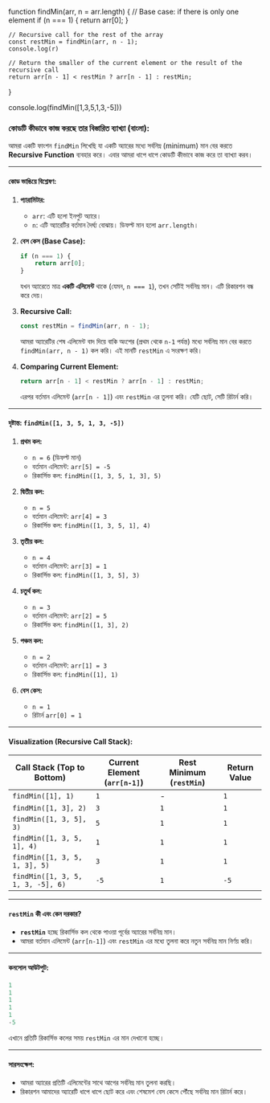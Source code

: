 function findMin(arr, n = arr.length) {
    // Base case: if there is only one element
    if (n === 1) {
      return arr[0];
    }
  
    // Recursive call for the rest of the array
    const restMin = findMin(arr, n - 1);
    console.log(r)
  
    // Return the smaller of the current element or the result of the recursive call
    return arr[n - 1] < restMin ? arr[n - 1] : restMin;
  }

  
  console.log(findMin([1,3,5,1,3,-5]))


### কোডটি কীভাবে কাজ করছে তার বিস্তারিত ব্যাখ্যা (বাংলা):

আমরা একটি ফাংশন `findMin` লিখেছি যা একটি অ্যারের মধ্যে সর্বনিম্ন (minimum) মান বের করতে **Recursive Function** ব্যবহার করে। এবার আমরা ধাপে ধাপে কোডটি কীভাবে কাজ করে তা ব্যাখ্যা করব।

---

#### **কোড ভাঙিয়ে বিশ্লেষণ:**

1. **প্যারামিটার:**
   - `arr`: এটি হলো ইনপুট অ্যারে।
   - `n`: এটি অ্যারেটির বর্তমান দৈর্ঘ্য বোঝায়। ডিফল্ট মান হলো `arr.length`।

2. **বেস কেস (Base Case):**
   ```javascript
   if (n === 1) {
       return arr[0];
   }
   ```
   যখন অ্যারেতে মাত্র **একটি এলিমেন্ট** থাকে (যেমন, `n === 1`), তখন সেটিই সর্বনিম্ন মান। এটি রিকারশন বন্ধ করে দেয়।

3. **Recursive Call:**
   ```javascript
   const restMin = findMin(arr, n - 1);
   ```
   আমরা অ্যারেটির শেষ এলিমেন্ট বাদ দিয়ে বাকি অংশের (প্রথম থেকে `n-1` পর্যন্ত) মধ্যে সর্বনিম্ন মান বের করতে `findMin(arr, n - 1)` কল করি। এই মানটি `restMin` এ সংরক্ষণ করি।

4. **Comparing Current Element:**
   ```javascript
   return arr[n - 1] < restMin ? arr[n - 1] : restMin;
   ```
   এরপর বর্তমান এলিমেন্ট (`arr[n - 1]`) এবং `restMin` এর তুলনা করি। যেটি ছোট, সেটি রিটার্ন করি।

---

#### **দৃষ্টান্ত: `findMin([1, 3, 5, 1, 3, -5])`**

1. **প্রথম কল:** 
   - `n = 6` (ডিফল্ট মান)
   - বর্তমান এলিমেন্ট: `arr[5] = -5`
   - রিকার্সিভ কল: `findMin([1, 3, 5, 1, 3], 5)`

2. **দ্বিতীয় কল:** 
   - `n = 5`
   - বর্তমান এলিমেন্ট: `arr[4] = 3`
   - রিকার্সিভ কল: `findMin([1, 3, 5, 1], 4)`

3. **তৃতীয় কল:** 
   - `n = 4`
   - বর্তমান এলিমেন্ট: `arr[3] = 1`
   - রিকার্সিভ কল: `findMin([1, 3, 5], 3)`

4. **চতুর্থ কল:** 
   - `n = 3`
   - বর্তমান এলিমেন্ট: `arr[2] = 5`
   - রিকার্সিভ কল: `findMin([1, 3], 2)`

5. **পঞ্চম কল:** 
   - `n = 2`
   - বর্তমান এলিমেন্ট: `arr[1] = 3`
   - রিকার্সিভ কল: `findMin([1], 1)`

6. **বেস কেস:** 
   - `n = 1`
   - রিটার্ন `arr[0] = 1`

---

#### **Visualization (Recursive Call Stack):**

| Call Stack (Top to Bottom) | Current Element (`arr[n-1]`) | Rest Minimum (`restMin`) | Return Value |
|----------------------------|-----------------------------|---------------------------|--------------|
| `findMin([1], 1)`          | `1`                         | -                         | `1`          |
| `findMin([1, 3], 2)`       | `3`                         | `1`                       | `1`          |
| `findMin([1, 3, 5], 3)`    | `5`                         | `1`                       | `1`          |
| `findMin([1, 3, 5, 1], 4)` | `1`                         | `1`                       | `1`          |
| `findMin([1, 3, 5, 1, 3], 5)` | `3`                      | `1`                       | `1`          |
| `findMin([1, 3, 5, 1, 3, -5], 6)` | `-5`                 | `1`                       | `-5`         |

---

#### **`restMin` কী এবং কেন দরকার?**

- **`restMin`** হচ্ছে রিকার্সিভ কল থেকে পাওয়া পূর্বের অ্যারের সর্বনিম্ন মান।
- আমরা বর্তমান এলিমেন্ট (`arr[n-1]`) এবং `restMin` এর মধ্যে তুলনা করে নতুন সর্বনিম্ন মান নির্ণয় করি।

---

#### **কনসোল আউটপুট:**
```javascript
1
1
1
1
1
-5
```

এখানে প্রতিটি রিকার্সিভ কলের সময় `restMin` এর মান দেখানো হচ্ছে।

---

#### **সারসংক্ষেপ:**

- আমরা অ্যারের প্রতিটি এলিমেন্টের সাথে আগের সর্বনিম্ন মান তুলনা করছি।
- রিকারশন আমাদের অ্যারেটি ধাপে ধাপে ছোট করে এবং শেষমেশ বেস কেসে পৌঁছে সর্বনিম্ন মান রিটার্ন করে।